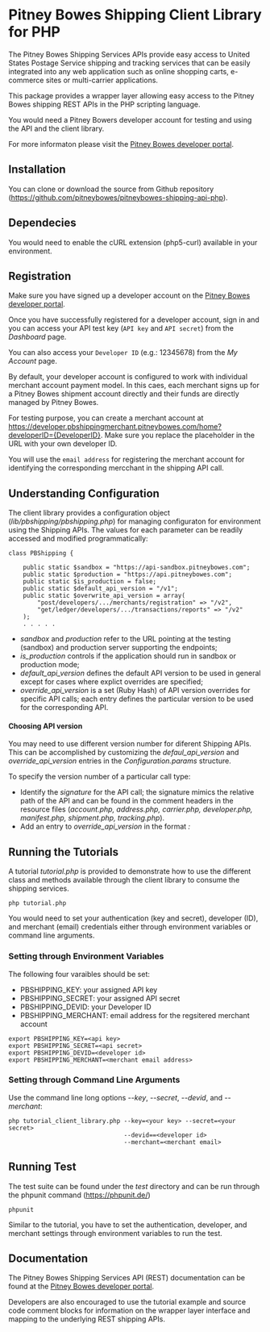 # Pitney Bowes Shipping Client Library for PHP

The Pitney Bowes Shipping Services APIs provide easy access to United States 
Postage Service shipping and tracking services that can be easily integrated 
into any web application such as online shopping carts, e-commerce sites or 
multi-carrier applications. 

This package provides a wrapper layer allowing easy access to the Pitney Bowes 
shipping REST APIs in the PHP scripting language.  

You would need a Pitney Bowers developer account for testing and using the API
and the client library.

For more informaton please visit the 
[Pitney Bowes developer portal](http://developer.pitneybowes.com).

## Installation
 
You can clone or download the source from Github repository (https://github.com/pitneybowes/pitneybowes-shipping-api-php).

## Dependecies

You would need to enable the cURL extension (php5-curl) available in your environment.

## Registration

Make sure you have signed up a developer account on the 
[Pitney Bowes developer portal](http://developer.pitneybowes.com).

Once you have successfully registered for a developer account, sign in and
you can access your API test key (`API key` and `API secret`) from the *Dashboard*
page. 

You can also access your `Developer ID` (e.g.: 12345678) from the *My Account* 
page.

By default, your developer account is configured to work with individual 
merchant account payment model. In this caes, each merchant signs up for 
a Pitney Bowes shipment account directly and their funds are directly 
managed by Pitney Bowes. 

For testing purpose, you can create a merchant account 
at https://developer.pbshippingmerchant.pitneybowes.com/home?developerID={DeveloperID}.
Make sure you replace the placeholder in the URL with your own developer ID.

You will use the `email address` for registering the merchant account for
identifying the corresponding mercchant in the shipping API call. 

## Understanding Configuration

The client library provides a configuration object (*lib/pbshipping/pbshipping.php*) for 
managing configuraton for environment using the Shipping APIs. The values 
for each parameter can be readily accessed and modified programmatically:

```
class PBShipping {

	public static $sandbox = "https://api-sandbox.pitneybowes.com";
	public static $production = "https://api.pitneybowes.com";
	public static $is_production = false;
	public static $default_api_version = "/v1"; 
	public static $overwrite_api_version = array(
		"post/developers/.../merchants/registration" => "/v2",
		"get/ledger/developers/.../transactions/reports" => "/v2"
	);
	. . . . . 
```
* *sandbox* and *production* refer to the URL pointing at the testing (sandbox)
and production server supporting the endpoints;
* *is_production* controls if the application should run in sandbox or 
production mode;
* *default_api_version* defines the default API version to be used in general 
except for cases where explict overrides are specified;
* *override_api_version* is a set (Ruby Hash) of API version 
overrides for specific API calls; each entry defines the particular version 
to be used for the corresponding API.

#### Choosing API version

You may need to use different version number for diferent Shipping APIs. 
This can be accomplished by customizing the *defaul_api_version* and 
*override_api_version* entries in the *Configuration.params* structure. 

To specify the version number of a particular call type:
* Identify the *signature* for the API call; the signature mimics the relative
path of the API and can be found in the comment headers in the resource files 
(*account.php, address.php, carrier.php, developer.php, manifest.php, shipment.php, tracking.php*).
* Add an entry to *override_api_version* in the format 
*<api signature>: <verson string>* 


## Running the Tutorials

A tutorial *tutorial.php* is provided to demonstrate how to use the different class and
methods available through the client library to consume the shipping services.

```
php tutorial.php
```

You would need to set your authentication (key and secret), 
developer (ID), and merchant (email) credentials either through environment 
variables or command line arguments.

### Setting through Environment Variables

The following four varaibles should be set:
* PBSHIPPING_KEY: your assigned API key
* PBSHIPPING_SECRET: your assigned API secret
* PBSHIPPING_DEVID: your Developer ID
* PBSHIPPING_MERCHANT: email address for the regsitered merchant account

```
export PBSHIPPING_KEY=<api key>
export PBSHIPPING_SECRET=<api secret>
export PBSHIPPING_DEVID=<developer id>
export PBSHIPPING_MERCHANT=<merchant email address>
```

### Setting through Command Line Arguments

Use the command line long options *--key*, *--secret*, *--devid*, and *--merchant*:

```
php tutorial_client_library.php --key=<your key> --secret=<your secret> 
                                --devid==<developer id> 
                                --merchant=<merchant email>
```

## Running Test 

The test suite can be found under the *test* directory and can be run through the 
phpunit command (https://phpunit.de/)

```
phpunit
```

Similar to the tutorial, you have to set the authentication, developer, and 
merchant settings through environment variables to run the test.

## Documentation

The Pitney Bowes Shipping Services API (REST) documentation can be found at the 
[Pitney Bowes developer portal](http://developer.pitneybowes.com).

Developers are also encouraged to use the tutorial example and source code 
comment blocks for information on the wrapper layer interface and mapping to the 
underlying REST shipping APIs. 


